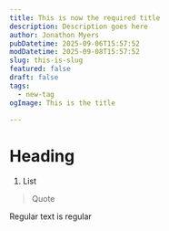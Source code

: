 ```yaml
---
title: This is now the required title
description: Description goes here
author: Jonathon Myers
pubDatetime: 2025-09-06T15:57:52
modDatetime: 2025-09-08T15:57:52
slug: this-is-slug
featured: false
draft: false
tags:
  - new-tag
ogImage: This is the title

---
```

# Heading

1. List

> Quote

Regular text is regular
